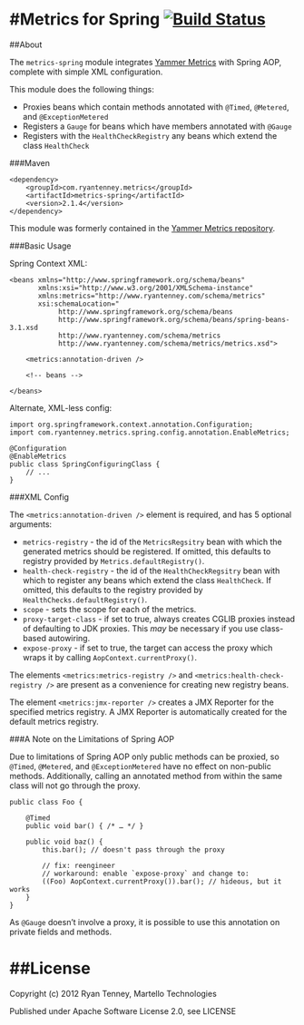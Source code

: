 #Metrics for Spring [![Build Status](https://secure.travis-ci.org/ryantenney/metrics-spring.png)](http://travis-ci.org/ryantenney/metrics-spring)
=================================

##About

The `metrics-spring` module integrates [Yammer Metrics](http://metrics.codahale.com/) with Spring AOP, complete with simple XML configuration.

This module does the following things:

* Proxies beans which contain methods annotated with `@Timed`, `@Metered`, and `@ExceptionMetered`
* Registers a `Gauge` for beans which have members annotated with `@Gauge`
* Registers with the `HealthCheckRegistry` any beans which extend the class `HealthCheck`

###Maven

	<dependency>
		<groupId>com.ryantenney.metrics</groupId>
		<artifactId>metrics-spring</artifactId>
		<version>2.1.4</version>
	</dependency>

This module was formerly contained in the [Yammer Metrics repository](https://github.com/codahale/metrics).

###Basic Usage

Spring Context XML:

	<beans xmlns="http://www.springframework.org/schema/beans"
		   xmlns:xsi="http://www.w3.org/2001/XMLSchema-instance"
		   xmlns:metrics="http://www.ryantenney.com/schema/metrics"
		   xsi:schemaLocation="
				http://www.springframework.org/schema/beans
				http://www.springframework.org/schema/beans/spring-beans-3.1.xsd
				http://www.ryantenney.com/schema/metrics
				http://www.ryantenney.com/schema/metrics/metrics.xsd">
	
		<metrics:annotation-driven />
	
		<!-- beans -->
	
	</beans>

Alternate, XML-less config:

	import org.springframework.context.annotation.Configuration;
	import com.ryantenney.metrics.spring.config.annotation.EnableMetrics;
	
	@Configuration
	@EnableMetrics
	public class SpringConfiguringClass {
		// ...
	}

###XML Config

The `<metrics:annotation-driven />` element is required, and has 5 optional arguments:

* `metrics-registry` - the id of the `MetricsRegsitry` bean with which the generated metrics should be registered. If omitted, this defaults to registry provided by `Metrics.defaultRegistry()`.
* `health-check-registry` - the id of the `HealthCheckRegsitry` bean with which to register any beans which extend the class `HealthCheck`. If omitted, this defaults to the registry provided by `HealthChecks.defaultRegistry()`.
* `scope` - sets the scope for each of the metrics.
* `proxy-target-class` - if set to true, always creates CGLIB proxies instead of defaulting to JDK proxies. This *may* be necessary if you use class-based autowiring.
* `expose-proxy` - if set to true, the target can access the proxy which wraps it by calling `AopContext.currentProxy()`.

The elements `<metrics:metrics-registry />` and `<metrics:health-check-registry />` are present as a convenience for creating new registry beans.

The element `<metrics:jmx-reporter />` creates a JMX Reporter for the specified metrics registry. A JMX Reporter is automatically created for the default metrics registry.

###A Note on the Limitations of Spring AOP

Due to limitations of Spring AOP only public methods can be proxied, so `@Timed`, `@Metered`, and `@ExceptionMetered` have no effect on non-public methods. Additionally, calling an annotated method from within the same class will not go through the proxy.

	public class Foo {
		
		@Timed
		public void bar() { /* … */ }
		
		public void baz() {
			this.bar(); // doesn't pass through the proxy
			
			// fix: reengineer
			// workaround: enable `expose-proxy` and change to:
			((Foo) AopContext.currentProxy()).bar(); // hideous, but it works
		}
	}

As `@Gauge` doesn’t involve a proxy, it is possible to use this annotation on private fields and methods.

##License
=========

Copyright (c) 2012 Ryan Tenney, Martello Technologies

Published under Apache Software License 2.0, see LICENSE
